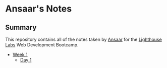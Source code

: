 # Ansaar's Notes


## Summary 

This repository contains all of the notes taken by [Ansaar](https://github.com/ansaar14) for the [Lighthouse Labs](https://www.lighthouselabs.ca/) Web Development Bootcamp.

* [Week 1](/Week_1)
  * [Day 1](/Week_1/Day_1) 